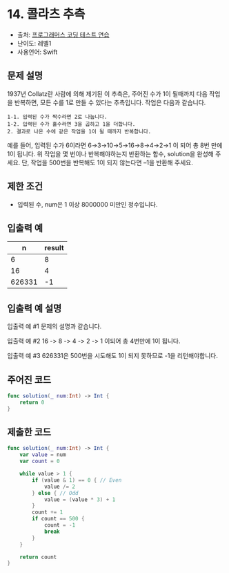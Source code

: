 # 14. 콜라츠 추측    

- 출처: [프로그래머스 코딩 테스트 연습](https://programmers.co.kr/learn/challenges)
- 난이도: 레벨1
- 사용언어: Swift



## 문제 설명  

1937년 Collatz란 사람에 의해 제기된 이 추측은, 주어진 수가 1이 될때까지 다음 작업을 반복하면, 모든 수를 1로 만들 수 있다는 추측입니다. 작업은 다음과 같습니다.
~~~
1-1. 입력된 수가 짝수라면 2로 나눕니다.
1-2. 입력된 수가 홀수라면 3을 곱하고 1을 더합니다.
2. 결과로 나온 수에 같은 작업을 1이 될 때까지 반복합니다.
~~~
예를 들어, 입력된 수가 6이라면 6→3→10→5→16→8→4→2→1 이 되어 총 8번 만에 1이 됩니다. 위 작업을 몇 번이나 반복해야하는지 반환하는 함수, solution을 완성해 주세요. 단, 작업을 500번을 반복해도 1이 되지 않는다면 –1을 반환해 주세요.



## 제한 조건   

- 입력된 수, num은 1 이상 8000000 미만인 정수입니다.



## 입출력 예  

| n      | result |
| ------ | ------ |
| 6      | 8      |
| 16     | 4      |
| 626331 | -1     |



## 입출력 예 설명  

입출력 예 #1
문제의 설명과 같습니다.

입출력 예 #2
16 -> 8 -> 4 -> 2 -> 1 이되어 총 4번만에 1이 됩니다.

입출력 예 #3
626331은 500번을 시도해도 1이 되지 못하므로 -1을 리턴해야합니다.




## 주어진 코드  

~~~swift
func solution(_ num:Int) -> Int {
    return 0
}
~~~



## 제출한 코드  

~~~swift
func solution(_ num:Int) -> Int {
    var value = num
    var count = 0

    while value > 1 {
        if (value & 1) == 0 { // Even
            value /= 2
        } else { // Odd
            value = (value * 3) + 1
        }
        count += 1
        if count == 500 {
            count = -1
            break
        }
    }

    return count
}
~~~
